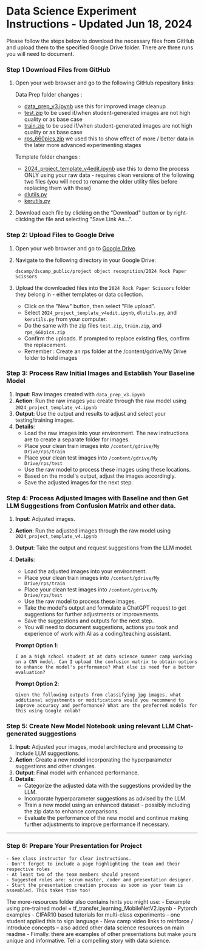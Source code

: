 # Data Science Experiment Instructions - Updated Jun 18, 2024


Please follow the steps below to download the necessary files from GitHub and upload them to the specified Google Drive folder.
There are three runs you will  need  to document. 

### Step 1 Download Files from GitHub

1. Open your web browser and go to the following GitHub repository links:

   Data Prep folder changes :
   - [data_prep_v3.ipynb](https://github.com/RudyMartin/dsai-2024/blob/main/rps-project-updates/data_collection/data_prep_v3.ipynb)
      use this for improved image cleanup
    - [test.zip](https://github.com/RudyMartin/dsai-2024/blob/main/rps-project-updates/data_collection/test.zip)
      to be used if/when student-generated images are not high quality or as base case
    - [train.zip](https://github.com/RudyMartin/dsai-2024/blob/main/rps-project-updates/data_collection/train.zip)
      to be used if/when student-generated images are not high quality or as base case
    - [rps_660pics.zip](https://github.com/RudyMartin/dsai-2024/blob/main/rps-project-updates/data_collection/rps_660pics.zip)
      we used this to show effect of more / better data in the later more advanced experimenting stages
    
    Template folder changes :
    - [2024_project_template_v4edit.ipynb](https://github.com/RudyMartin/dsai-2024/blob/main/rps-project-updates/templates/2024_project_template_v4edit.ipynb)
      use this to demo the process ONLY using your raw data - requires clean versions of the following two files
      (you will need to rename the older utility files before replacing them with these)
    - [dlutils.py](https://github.com/RudyMartin/dsai-2024/blob/main/rps-project-updates/templates/dlutils.py)
    - [kerutils.py](https://github.com/RudyMartin/dsai-2024/blob/main/rps-project-updates/templates/kerutils.py)



4. Download each file by clicking on the "Download" button or by right-clicking the file and selecting "Save Link As...".

### Step 2: Upload Files to Google Drive

1. Open your web browser and go to [Google Drive](https://drive.google.com/).

2. Navigate to the following directory in your Google Drive:

    ```
    dscamp/dscamp_public/project object recognition/2024 Rock Paper Scissors
    ```

3. Upload the downloaded files into the `2024 Rock Paper Scissors` folder they belong in - either templates or data collection. 

    - Click on the "New" button, then select "File upload".
    - Select `2024_project_template_v4edit.ipynb`, `dlutils.py`, and `kerutils.py` from your computer.
    - Do the same with the zip files `test.zip`, `train.zip`, and `rps_660pics.zip`
    - Confirm the uploads. If prompted to replace existing files, confirm the replacement.
    - Remember : Create an rps folder at the /content/gdrive/My Drive folder to hold images


### Step 3: Process Raw Initial Images and Establish Your Baseline Model
1. **Input**: Raw images created with `data_prep_v3.ipynb`
2. **Action**: Run the raw images  you create through the raw model using `2024_project_template_v4.ipynb`
3. **Output**: Use the output and results to adjust and select your testing/training images.
4. **Details**: 
    - Load the raw images into your environment. The new instructions are to create a separate folder for images.
    - Place your clean train images into `/content/gdrive/My Drive/rps/train`
    - Place your clean test images into `/content/gdrive/My Drive/rps/test`
    - Use the raw model to process these images using these locations.
    - Based on the model's output, adjust the images accordingly.
    - Save the adjusted images for the next step.

### Step 4: Process Adjusted Images with Baseline and then Get LLM Suggestions from Confusion Matrix and other data.
1. **Input**: Adjusted images.
2. **Action**: Run the adjusted images through the raw model using `2024_project_template_v4.ipynb`
3. **Output**: Take the output and request suggestions from the LLM model.
4. **Details**: 
    - Load the adjusted images into your environment.
    - Place your clean train images into `/content/gdrive/My Drive/rps/train`
    - Place your clean test images into `/content/gdrive/My Drive/rps/test`
    - Use the raw model to process these images.
    - Take the model's output and formulate a ChatGPT request to get suggestions for further adjustments or improvements.
    - Save the suggestions and outputs for the next step.
    - You will need to document suggestions, actions you took and experience of work with AI as a coding/teaching assistant.

    **Prompt Option 1**:
    ```
    I am a high school student at at data science summer camp working on a CNN model. Can I upload the confusion matrix to obtain options to enhance the model's performance? What else is need for a better evaluation?
    ```

    **Prompt Option 2**:
    ```
    Given the following outputs from classifying jpg images, what additional adjustments or modifications would you recommend to improve accuracy and performance? What are the preferred models for this using Google colab?
    ```

### Step 5: Create New Model Notebook using relevant LLM Chat-generated suggestions
1. **Input**: Adjusted your images, model architecture and processing to include LLM suggestions.
2. **Action**: Create a new model incorporating the hyperparameter suggestions and other changes.
3. **Output**: Final model with enhanced performance.
4. **Details**:
    - Categorize the adjusted data with the suggestions provided by the LLM.
    - Incorporate hyperparameter suggestions as advised by the LLM.
    - Train a new model using an enhanced dataset - possibly including the zip data to enhance comparisons.
    - Evaluate the performance of the new model and continue making further adjustments to improve performance if necessary.

---
### Step 6: Prepare Your Presentation for Project
    - See class instructor for clear instructions.
    - Don't forget to include a page highlighting the team and their respective roles
    - At least two of the team members should present
    - Suggested roles are: scrum master, coder and presentation designer.
    - Start the presentation creation process as soon as your team is assembled. This takes time too!


The more-resources folder also contains hints you might use:
    - Eexample using pre-trained model =  tf_transfer_learning_MobileNetV2.ipynb
    - Pytorch examples
    - CIFAR10 based tutorials for multi-class experiments – one student applied this to sign language
    - New camp video links to reinforce / introduce concepts – also added other data science resources on main readme
    - Fimally. there are examples of other presentations but make yours unique and informative. Tell a compelling story with data science.
